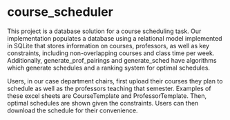 # course_scheduler

This project is a database solution for a course scheduling task. Our implementation populates a database using a relational model implemented in SQLite that stores information on courses, professors, as well as key constraints, including non-overlapping courses and class time per week. Additionally, generate_prof_pairings and generate_sched have algorithms which generate schedules and a ranking system for optimal schedules.

Users, in our case department chairs, first upload their courses they plan to schedule as well as the professors teaching that semester. Examples of these excel sheets are CourseTemplate and ProfessorTemplate. Then, optimal schedules are shown given the constraints. Users can then download the schedule for their convenience. 

